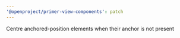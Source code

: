 ```yaml
---
'@openproject/primer-view-components': patch
---
```


Centre anchored-position elements when their anchor is not present

<!-- Changed components: Primer::Alpha::Overlay -->
